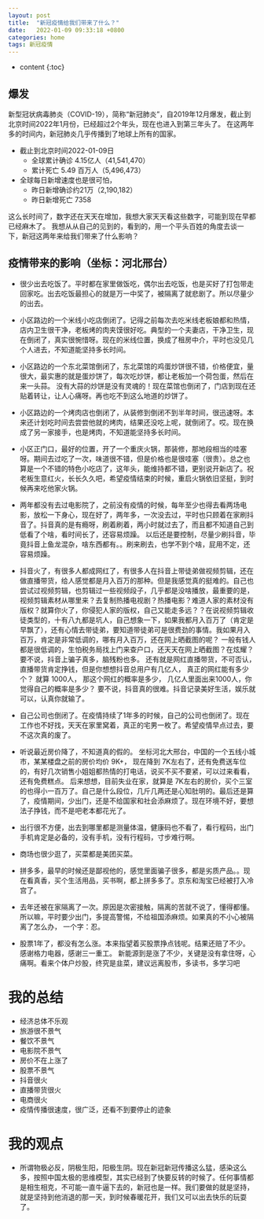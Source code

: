 ```yaml
---
layout: post
title:  "新冠疫情给我们带来了什么？"
date:   2022-01-09 09:33:18 +0800
categories: home
tags: 新冠疫情
---
```


* content
{:toc}




## 爆发

新型冠状病毒肺炎（COVID-19），简称“新冠肺炎”，自2019年12月爆发，截止到北京时间2022年1月份，已经超过2个年头，现在也进入到第三年头了。
在这两年多的时间内，新冠肺炎几乎传播到了地球上所有的国家。
+ 截止到北京时间2022-01-09日
  + 全球累计确诊 4.15亿人（41,541,470）
  + 累计死亡 5.49 百万人（5,496,473）
+ 全球每日新增速度也是很可怕，
  + 昨日新增确诊约21万（2,190,182）
  + 昨日新增死亡 7358

这么长时间了，数字还在天天在增加，我想大家天天看这些数字，可能到现在早都已经麻木了。
我想从从自己的见到的，看到的，用一个平头百姓的角度去谈一下，新冠这两年来给我们带来了什么影响？

## 疫情带来的影响（坐标：河北邢台）

+ 很少出去吃饭了。平时都在家里做饭吃，偶尔出去吃饭，也是买好了打包带走回家吃。出去吃饭最担心的就是万一中奖了，被隔离了就悲剧了。所以尽量少的出去。 

+ 小区路边的一个米线小吃店倒闭了。记得之前每次去吃米线老板娘都和热情，店内卫生很干净，老板烤的肉夹馍很好吃。典型的一个夫妻店，干净卫生，现在倒闭了，真实很惋惜呀。现在的米线位置，换成了租房中介，平时也没见几个人进去，不知道能坚持多长时间。

+ 小区路边的一个东北菜馆倒闭了，东北菜馆的鸡蛋炒饼很不错，价格便宜，量很大，最实惠的就是蛋炒饼了，每次吃炒饼，都让老板加一个荷包蛋，然后在来一头蒜。 没有大蒜的炒饼是没有灵魂的！现在菜馆也倒闭了，门店到现在还贴着转让，让人心痛呀。再也吃不到这么地道的炒饼了。

+ 小区路边的一个烤肉店也倒闭了，从装修到倒闭不到半年时间，很迅速呀。本来还计划吃时间去尝尝他就的烤肉，结果还没吃上呢，就倒闭了。哎。现在换成了另一家接手，也是烤肉，不知道能坚持多长时间。

+ 小区正门口，最好的位置，开了一个重庆火锅，那装修，那地段相当的哇塞呀。期间去过吃了一次，味道很不错，但是价格也是很哇塞（很贵）。总之也算是一个不错的特色小吃店了，这年头，能维持都不错，更别说开新店了。祝老板生意红火，长长久久吧，希望疫情结束的时候，重启火锅依旧坚挺，到时候再来吃他家火锅。

+ 两年都没有去过电影院了，之前没有疫情的时候，每年至少也得去看两场电影，放松一下身心，现在好了，两年多，一次没去过，平时也只顾着在家刷抖音了。抖音真的是有瘾呀，刷着刷着，两小时就过去了，而且都不知道自己到低看了个啥，看时间长了，还容易烦躁。 以后还是要控制，尽量少刷抖音，毕竟抖音上鱼龙混杂，啥东西都有。。刷来刷去，也学不到个啥，屁用不定，还容易烦躁。

+ 抖音火了，有很多人都成网红了，有很多人在抖音上带徒弟做视频剪辑，还在做直播带货，给人感觉都是月入百万的那种。但是我感觉真的挺难的。自己也尝试过视频剪辑，也剪辑过一些视频段子，几乎都是没啥播放，最重要的是，视频剪辑素材从哪里来？去复制热播电视剧？热播电影？难道人家的素材没有版权？就算你火了，你侵犯人家的版权，自己又能走多远？？在说视频剪辑收徒类型的，十有八九都是坑人，自己想象一下，如果我都月入百万了（肯定是早飘了），还有心情去带徒弟，要知道带徒弟可是很费劲的事情。我如果月入百万，肯定是非常低调的，哪有月入百万，还在网上晒截图的呢？ 一般有钱人都是很低调的，生怕税务局找上门来查户口，还天天在网上晒截图？在炫耀？ 要不说，抖音上骗子真多，脑残粉也多。 还有就是网红直播带货，不可否认，直播带货肯定挣钱，但是你想想抖音总用户有几亿人， 真正的网红能有多少个？ 就算 1000人， 那这个网红的概率是多少， 几亿人里面出来1000人，你觉得自己的概率是多少？ 要不说，抖音真的很难。抖音记录美好生活，娱乐就可以，认真你就输了。

+ 自己公司也倒闭了。在疫情持续了1年多的时候，自己的公司也倒闭了。现在工作也不好找，天天在家里窝着，真正的宅男一枚了。希望疫情早点过去，要不这次真的废了。

+ 听说最近房价降了，不知道真的假的。 坐标河北大邢台，中国的一个五线小城市，某某楼盘之前的房价均价 9K+， 现在降到 7K左右了，还有免费送车位的，有好几次销售小姐姐都热情的打电话，说买不买不要紧，可以过来看看，还有免费糕点。 后来想想，目前失业在家，就算是 7K左右的房价，买个三室的也得小一百万了。自己是什么段位，几斤几两还是心知肚明的。最后还是算了，疫情期间，少出门，还是不给国家和社会添麻烦了。现在环境不好，要想法子挣钱，而不是吧老本都花光了。

+ 出行很不方便，出去到哪里都是测量体温，健康码也不看了，看行程码，出门手机肯定是必备的，没有手机，没有行程码，寸步难行啊。
+ 商场也很少逛了，买菜都是美团买菜。
+ 拼多多，最早的时候还是鄙视他的，感觉里面骗子很多，都是劣质产品。。现在看真香，买个生活用品，买书啊，都上拼多多了。京东和淘宝已经被打入冷宫了。

+ 去年还被在家隔离了一次。原因是次密接触，隔离的苦就不说了，懂得都懂。 所以嘛，平时要少出门，多提高警惕，不给祖国添麻烦。如果真的不小心被隔离了怎么办， 一个字：忍。

+ 股票1年了，都没有怎么涨。本来指望着买股票挣点钱呢。结果还赔了不少。 感谢格力电器，感谢三一重工。 新能源到是涨了不少，关键是没有拿住呀，心痛啊。看来个体户炒股，终究是韭菜，建议远离股市，多读书，多学习吧

# 我的总结

+ 经济总体不乐观
+ 旅游很不景气
+ 餐饮不景气
+ 电影院不景气
+ 房价不在上涨了
+ 股票不景气
+ 抖音很火
+ 直播带货很火
+ 电商很火
+ 疫情传播很速度，很广泛，还看不到要停止的迹象

# 我的观点

+ 所谓物极必反，阴极生阳，阳极生阴。现在新冠新冠传播这么猛，感染这么多，按照中国太极的思维模型，其实已经到了快要反转的时候了。任何事情都是相生相克，不可能一直牛逼下去的，新冠也是一样。我们要做的就是坚持，就是坚持到他消退的那一天，到时候春暖花开，我们又可以出去快乐的玩耍了。



